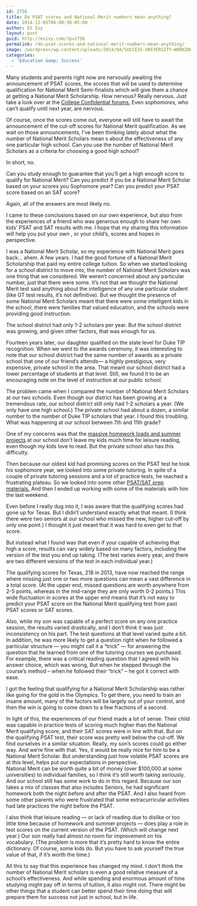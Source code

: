 ```yaml
---
id: 2756
title: Do PSAT scores and National Merit numbers mean anything?
date: 2014-12-03T06:00:38-05:00
author: ES Ivy
layout: post
guid: http://esivy.com/?p=2756
permalink: /do-psat-scores-and-national-merit-numbers-mean-anything/
image: /wordpress/wp-content/uploads/2014/04/SUCCESS-UNIVERSITY-WORKING-COPY.jpg
categories:
  - 'Education &amp; Success'
---
```

Many students and parents right now are nervously awaiting the announcement of PSAT scores, the scores that will be used to determine qualification for National Merit Semi-finalists which will give them a chance at getting a National Merit Scholarship. How nervous? Really nervous. Just take a look over at the <a href="http://talk.collegeconfidential.com/sat-preparation/1695699-official-psat-thread-2014-us-p112.html" target="_blank">College Confidential forums.</a> Even _sophomores,_ who can’t qualify until next year, are nervous.

Of course, once the scores come out, everyone will still have to await the announcement of the cut-off scores for National Merit qualification. As we wait on those announcements, I’ve been thinking lately about what the number of National Merit Scholars mean s about the effectiveness of any one particular high school. Can you use the number of National Merit Scholars as a criteria for choosing a good high school?<!--more-->

In short, no.

Can you study enough to guarantee that you’ll get a high enough score to qualify for National Merit? Can you predict if you be a National Merit Scholar based on your scores you Sophomore year? Can you predict your PSAT score based on an SAT score?

Again, all of the answers are most likely no.

I came to these conclusions based on our own experience, but also from the experiences of a friend who was generous enough to share her own kids’ PSAT and SAT results with me. I hope that my sharing this information will help you put your own , or your child’s, scores and hopes in perspective.

I was a National Merit Scholar, so my experience with National Merit goes back… ahem. A few years. I had the good fortune of a National Merit Scholarship that paid my entire college tuition. So when we started looking for a school district to move into, the number of National Merit Scholars was one thing that we considered. We weren’t concerned about any particular number, just that there were some. It’s not that we thought the National Merit test said anything about the intelligence of any one particular student (like GT test results, it’s not definitive). But we thought the presence of some National Merit Scholars meant that there were some intelligent kids in the school, there were families that valued education, and the schools were providing good instruction.

The school district had only 1-2 scholars per year. But the school district was growing, and given other factors, that was enough for us.

Fourteen years later, our daughter qualified on the state level for Duke TIP recognition. When we went to the awards ceremony, it was interesting to note that our school district had the same number of awards as a private school that one of our friend’s attends— a highly prestigious, very expensive, private school in the area. That meant our school district had a lower percentage of students at that level. Still, we found it to be an encouraging note on the level of instruction at our public school.

The problem came when I compared the number of National Merit Scholars at our two schools. Even though our district has been growing at a tremendous rate, our school district still only had 1-2 scholars a year. (We only have one high school.) The private school had about a dozen, a similar number to the number of Duke TIP scholars that year. I found this troubling. What was happening at our school between 7th and 11th grade?

One of my concerns was that the <a href="http://esivy.com/?p=2013" target="_blank">massive homework loads and summer projects</a> at our school don’t leave my kids much time for leisure reading, even though my kids love to read. But the private school also has this difficulty.

Then because our oldest kid had promising scores on the PSAT test he took his sophomore year, we looked into some private tutoring. In spite of a couple of private tutoring sessions and a lot of practice tests, he reached a frustrating plateau. So we looked into some other <a href="http://esivy.com/?p=2556" target="_blank">PSAT/SAT prep materials.</a> And then I ended up working with some of the materials with him the last weekend.

Even before I really dug into it, I was aware that the qualifying scores had gone up for Texas. But I didn’t understand exactly what that meant. (I think there were two seniors at our school who missed the new, higher cut-off by only one point.) I thought it just meant that it was hard to even get to that score.

But instead what I found was that even if your capable of achieving that high a score, results can vary widely based on many factors, including the version of the test you end up taking. (The test varies every year, and there are two different versions of the test in each individual year.)

The qualifying scores for Texas, 218 in 2013, have now reached the range where missing just one or two more questions can mean a vast difference in a total score. (At the upper end, missed questions are worth anywhere from 2-5 points, whereas in the mid-range they are only worth 0-2 points.) This wide fluctuation in scores at the upper end means that it’s not easy to predict your PSAT score on the National Merit qualifying test from past PSAT scores or SAT scores.

Also, while my son was capable of a perfect score on any one practice session, the results varied drastically, and I don&#8217;t think it was just inconsistency on his part. The test questions at that level varied quite a bit. In addition, he was more likely to get a question right when he followed a particular structure — you might call it a “trick” — for answering the question that he learned from one of the tutoring courses we purchased. For example, there was a critical reading question that I agreed with his answer choice, which was wrong, But when he stepped through the course&#8217;s method &#8211; when he followed their &#8220;trick&#8221; &#8211; he got it correct with ease.

I got the feeling that qualifying for a National Merit Scholarship was rather like going for the gold in the Olympics. To get there, you need to train an insane amount, many of the factors will be largely out of your control, and then the win is going to come down to a few fractions of a second.

In light of this, the experiences of our friend made a lot of sense. Their child was capable in practice tests of scoring much higher than the National Merit qualifying score, and their SAT scores were in line with that. But on the qualifying PSAT test, their score was pretty well below the cut-off. We find ourselves in a similar situation. Really, my son’s scores could go either way. And we’re fine with that. Yes, it would be really nice for him to be a National Merit Scholar. But understanding just how volatile PSAT scores are at this level, helps put our expectations in perspective.  
National Merit can be worth quite a bit of money (over $100,000 at some universities) to individual families, so I think it&#8217;s still worth taking seriously. And our school still has some work to do in this regard. Because our son takes a mix of classes that also includes Seniors, he had significant homework both the night before and after the PSAT. And I also heard from some other parents who were frustrated that some extracurricular activities had late practices the night before the PSAT.

I also think that leisure reading — or lack of reading due to dislike or too little time because of homework and summer projects — does play a role in test scores on the current version of the PSAT. (Which will change next year.) Our son really had almost no room for improvement on his vocabulary. (The problem is more that it’s pretty hard to know the entire dictionary. Of course, some kids do. But you have to ask yourself the true value of that, if it’s worth the time.)

All this to say that this experience has changed my mind. I don&#8217;t think the number of National Merit scholars is even a good relative measure of a school&#8217;s effectiveness. And while spending and enormous amount of time studying might pay off in terms of tuition, it also might not. There might be other things that a student can better spend their time doing that will prepare them for success not just in school, but in life.